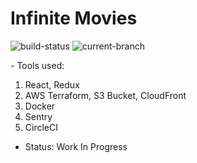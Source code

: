 # Infinite Movies

<p align="left"> 
<img src="https://img.shields.io/circleci/build/github/DibyajyotiMishra/InfiniteMovies/develop" alt="build-status" />
<img src="https://img.shields.io/badge/branch-develop-%231B98F5" alt="current-branch" />
</p>
- Tools used:

1. React, Redux
2. AWS Terraform, S3 Bucket, CloudFront
3. Docker
4. Sentry
5. CircleCI

- Status: Work In Progress
